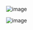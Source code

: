 ![image](https://github.com/DumSp1ro/Diplom/assets/146105715/7473d913-d31c-4173-b9a2-326d52faf844)

![image](https://github.com/DumSp1ro/Diplom/assets/146105715/87affc73-1ef2-46e9-a162-50390aa45071)
